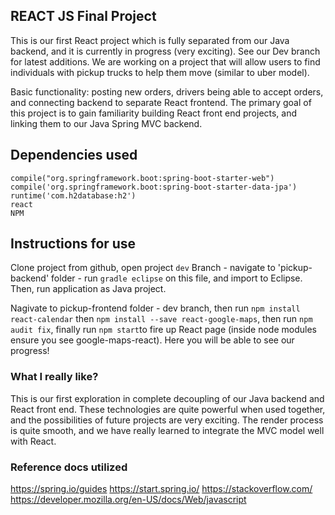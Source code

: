 ## REACT JS Final Project

This is our first React project which is fully separated from our Java backend, and it is currently in progress (very exciting). See our Dev branch for latest additions. We are working on a project that will allow users to find individuals with pickup trucks to help them move (similar to uber model).

Basic functionality: posting new orders, drivers being able to accept orders, and connecting backend to separate React frontend. The primary goal of this project is to gain familiarity building React front end projects, and linking them to our Java Spring MVC backend.

## Dependencies used
    compile("org.springframework.boot:spring-boot-starter-web")
    compile('org.springframework.boot:spring-boot-starter-data-jpa')
    runtime('com.h2database:h2')
    react
    NPM
    
## Instructions for use 

Clone project from github, open project `dev` Branch - navigate to 'pickup-backend' folder - run `gradle eclipse` on this file, and import to Eclipse. Then, run application as Java project. 


Nagivate to pickup-frontend folder - dev branch, then run `npm install react-calendar` then `npm install --save react-google-maps`, then run `npm audit fix`, finally run `npm start`to fire up React page (inside node modules ensure you see google-maps-react). Here you will be able to see our progress!

### What I really like?

This is our first exploration in complete decoupling of our Java backend and React front end.  These technologies are quite powerful when used together, and the possibilities of future projects are very exciting. The render process is quite smooth, and we have really learned to integrate the MVC model well with React.  

### Reference docs utilized
https://spring.io/guides 
https://start.spring.io/
https://stackoverflow.com/
https://developer.mozilla.org/en-US/docs/Web/javascript


